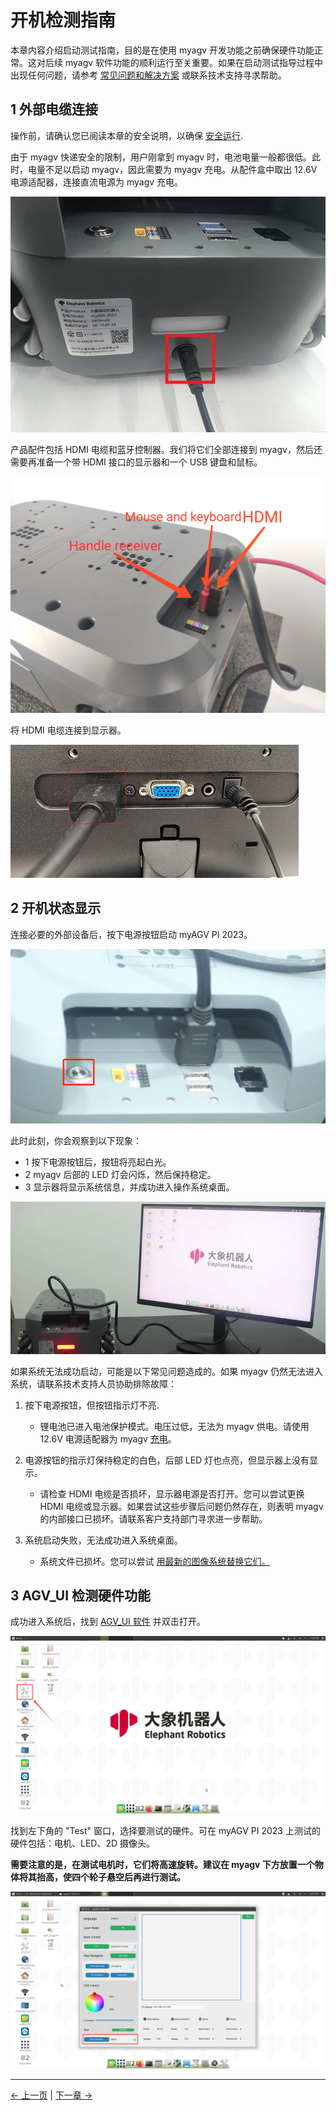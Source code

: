 # 开机检测指南

本章内容介绍启动测试指南，目的是在使用 myagv 开发功能之前确保硬件功能正常。这对后续 myagv 软件功能的顺利运行至关重要。如果在启动测试指导过程中出现任何问题，请参考 [常见问题和解决方案](../3-UserNotes/3.4-FAQs.md) 或联系技术支持寻求帮助。

## 1 外部电缆连接

操作前，请确认您已阅读本章的安全说明，以确保 [安全运行](../3-UserNotes/3.1-SafetyInstruction.md).

由于 myagv 快递安全的限制，用户刚拿到 myagv 时，电池电量一般都很低。此时，电量不足以启动 myagv，因此需要为 myagv 充电。从配件盒中取出 12.6V 电源适配器，连接直流电源为 myagv 充电。

![electricity](../resources/4-FirstInstallAndUse/4.3/dianyuan1.png)

产品配件包括 HDMI 电缆和蓝牙控制器。我们将它们全部连接到 myagv，然后还需要再准备一个带 HDMI 接口的显示器和一个 USB 键盘和鼠标。

![ExternalCable](../resources/4-FirstInstallAndUse/4.3/ExternalCable.png)

将 HDMI 电缆连接到显示器。

![HDMICable](../resources/4-FirstInstallAndUse/4.3/PI-connect-3.png)

## 2 开机状态显示

连接必要的外部设备后，按下电源按钮启动 myAGV PI 2023。

![electricity2](../resources/4-FirstInstallAndUse/4.3/dianyuan2.png)

此时此刻，你会观察到以下现象：

- 1 按下电源按钮后，按钮将亮起白光。
- 2 myagv 后部的 LED 灯会闪烁，然后保持稳定。
- 3 显示器将显示系统信息，并成功进入操作系统桌面。

![boot](../resources/4-FirstInstallAndUse/4.3/boot.png)

如果系统无法成功启动，可能是以下常见问题造成的。如果 myagv 仍然无法进入系统，请联系技术支持人员协助排除故障：

1. 按下电源按钮，但按钮指示灯不亮.

   - 锂电池已进入电池保护模式。电压过低，无法为 myagv 供电。请使用 12.6V 电源适配器为 myagv [充电](#1-外部电缆连接)。<br>

2. 电源按钮的指示灯保持稳定的白色，后部 LED 灯也点亮，但显示器上没有显示。

   - 请检查 HDMI 电缆是否损坏，显示器电源是否打开。您可以尝试更换 HDMI 电缆或显示器。如果尝试这些步骤后问题仍然存在，则表明 myagv 的内部接口已损坏。请联系客户支持部门寻求进一步帮助。

3. 系统启动失败，无法成功进入系统桌面。

   - 系统文件已损坏。您可以尝试 [用最新的图像系统替换它们。](../8-FilesDownload/8.4-SystemInformation/8.4.2-Image_Burning.md)

## 3 AGV_UI 检测硬件功能

成功进入系统后，找到 [AGV_UI 软件](../5-BasicApplication/5.2-ApplicationUse/5.2.3-myagv_UI/user_manual.md) 并双击打开。

![desktop](../resources/4-FirstInstallAndUse/4.3/desktop.jpg)

找到左下角的 "Test" 窗口，选择要测试的硬件。可在 myAGV PI 2023 上测试的硬件包括：电机、LED、2D 摄像头。

**需要注意的是，在测试电机时，它们将高速旋转。建议在 myagv 下方放置一个物体将其抬高，使四个轮子悬空后再进行测试。**

![AGVUI](../resources/4-FirstInstallAndUse/4.3/AGVUI.png)

---

[← 上一页](4.2-ProductUnboxingGuide.md) | [下一章 →](../../5-BasicApplication/README.md)
